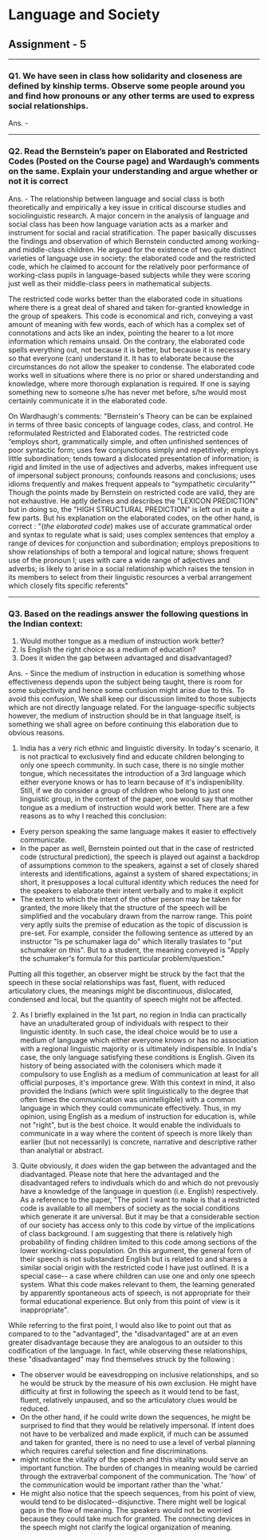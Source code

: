 # Language and Society

## Assignment - 5
---

### Q1. We have seen in class how solidarity and closeness are defined by kinship terms. Observe some people around you and find how pronouns or any other terms are used to express social relationships.

Ans. -

---
### Q2. Read the Bernstein’s paper on Elaborated and Restricted Codes (Posted on the Course page) and Wardaugh’s comments on the same. Explain your understanding and argue whether or not it is correct

Ans. - The relationship between language and social class is both theoretically and empirically a key issue in critical discourse studies and sociolinguistic research. A major concern in the analysis of language and social class has been how language variation acts as a marker and instrument for social and racial stratification. The paper basically discusses the findings and observation of which Bernstein conducted among working- and middle-class children. He argued for the existence of two quite distinct varieties of language use in society: the elaborated code and the restricted code, which he claimed to account for the relatively poor performance of working-class pupils in language-based subjects while they were scoring just well as their middle-class peers in mathematical subjects. 

The restricted code works better than the elaborated code in situations where there is a great deal of shared and taken for-granted knowledge in the group of speakers. This code is economical and rich, conveying a vast amount of meaning with few words, each of which has a complex set of connotations and acts like an index, pointing the hearer to a lot more information which remains unsaid. On the contrary, the elaborated code spells everything out, not because it is better, but because it is necessary so that everyone (can) understand it. It has to elaborate because the circumstances do not allow the speaker to condense. The elaborated code works well in situations where there is no prior or shared understanding and knowledge, where more thorough explanation is required. If one is saying something new to someone s/he has never met before, s/he would most certainly communicate it in the elaborated code.

On Wardhaugh's comments:
"Bernstein's Theory can be can be explained in terms of three basic concepts of language codes, class, and control. He reformulated Restricted and Elaborated codes. The restricted code “employs short, grammatically simple, and often unfinished sentences of poor syntactic form; uses few conjunctions simply and repetitively; employs little subordination; tends toward a dislocated presentation of information; is rigid and limited in the use of adjectives and adverbs, makes infrequent use of impersonal subject pronouns; confounds reasons and conclusions; uses idioms frequently and makes frequent appeals to “sympathetic circularity”"
Though the points made by Bernstein on restricted code are valid, they are not exhaustive. He aptly defines and describes the "LEXICON PREDICTION" but in doing so, the "HIGH STRUCTURAL PREDICTION" is left out in quite a few parts.
But his explanation on the elaborated codes, on the other hand, is correct : "(*the elaborated code*) makes use of accurate grammatical order and syntax to regulate what is said; uses complex sentences that employ a range of devices for conjunction and subordination; employs prepositions to show relationships of both a temporal and logical nature; shows frequent use of the pronoun I; uses with care a wide range of adjectives and adverbs; is likely to arise in a social relationship which raises the tension in its members to select from their linguistic resources a verbal arrangement which closely fits specific referents"

---
### Q3. Based on the readings answer the following questions in the Indian context:

1. Would mother tongue as a medium of instruction work better?
2. Is English the right choice as a medium of education?
3. Does it widen the gap between advantaged and disadvantaged?

Ans. -
Since the medium of instruction in education is something whose effectiveness depends upon the subject being taught, there is room for some subjectivity and hence some confusion might arise due to this. To avoid this confusion, We shall keep our discussion limited to those subjects which are not directly language related. For the language-specific subjects however, the medium of instruction should be in that language itself, is something we shall agree on before continuing this elaboration due to obvious reasons.

1. India has a very rich ethnic and linguistic diversity. In today's scenario, it is not practical to exclusively find and educate children belonging to only one speech community. In such case, there is no single mother tongue, which necessitates the introduction of a 3rd language which either everyone knows or has to learn because of it's indispenibility. Still, if we do consider a group of children who belong to just one linguistic group, in the context of the paper, one would say that mother tongue as a medium of instruction would work better. There are a few reasons as to why I reached this conclusion:
* Every person speaking the same language makes it easier to effectively communicate.
* In the paper as well, Bernstein pointed out that in the case of restricted code (structural prediction), the speech is played out against a backdrop of assumptions common to the speakers, against a set of closely shared interests and identifications, against a system of shared expectations; in short, it presupposes a local cultural identity which reduces the need for the speakers to elaborate their intent verbally and to make it explicit
* The extent to which the intent of the other person may be taken for granted, the more likely that the structure of the speech will be simplified and the vocabulary drawn from the narrow range. This point very aptly suits the premise of education as the topic of discussion is pre-set. For example, consider the following sentence as uttered by an instructor "Is pe schumaker laga do" which literally traslates to "put schumaker on this". But to a student, the meaning conveyed is "Apply the schumaker's formula for this particular problem/question."

Putting all this together, an observer might be struck by the fact that the speech in these social relationships was fast, fluent, with reduced articulatory clues, the meanings might be discontinuous, dislocated, condensed and local, but the quantity of speech might not be affected.

2. As I briefly explained in the 1st part, no region in India can practically have an unadulterated group of individuals with respect to their linguistic identity. In such case, the ideal choice would be to use a medium of language which either everyone knows or has no association with a regional linguistic majority or is ultimately indispensible. In India's case, the only language satisfying these conditions is English. Given its history of being associated with the colonisers which made it compulsory to use English as a medium of communication at least for all official purposes, it's importance grew. With this context in mind, it also provided the Indians (which were split linguistically to the degree that often times the communication was unintelligible) with a common language in which they could communicate effectively. Thus, in my opinion, using English as a medium of instruction for education is, while not "right", but is the best choice. It would enable the individuals to communicate in a way where the content of speech is more likely than earlier (but not necessarily) is concrete, narrative and descriptive rather than analytial or abstract.

3. Quite obviously, it *does* widen the gap between the advantaged and the diadvantaged. Please note that here the advantaged and the disadvantaged refers to indivduals which do and which do not prevously have a knowledge of the language in question (i.e. English) respectively. As a reference to the paper, "The point I want to make is that a restricted code is available to all members of society as the social conditions which generate it are universal. But it may be that a considerable section of our society has access only to this code by virtue of the implications of class background. I am suggesting that there is relatively high probability of finding children limited to this code among sections of the lower working-class population. On this argument, the general form of their speech is not substandard English but is related to and shares a similar social origin with the restricted code I have just outlined. It is a special case-- a case where children can use one and only one speech system. What this code makes relevant to them, the learning generated by apparently spontaneous acts of speech, is not appropriate for their formal educational experience. But only from this point of view is it inappropriate". 

While referring to the first point, I would also like to point out that as compared to to the "advantaged", the "disadvantaged" are at an even greater disadvantage because they are analogous to an outsider to this codification of the language. In fact, while observing these relationships, these "disadvantaged" may find themselves struck by the following : 
* The observer would be eavesdropping on inclusive relationships, and so he would be struck by the measure of his own exclusion. He might have difficulty at first in following the speech as it would tend to be fast, fluent, relatively unpaused, and so the articulatory clues would be reduced.
* On the other hand, if he could write down the sequences, he might be surprised to find that they would be relatively impersonal. If intent does not have to be verbalized and made explicit, if much can be assumed and taken for granted, there is no need to use a level of verbal planning which requires careful selection and fine discriminations.
* might notice the vitality of the speech and this vitality would serve an important function. The burden of changes in meaning would be carried through the extraverbal component of the communication. The 'how' of the communication would be important rather than the 'what.' 
* He might also notice that the speech sequences, from his point of view,  would tend to be dislocated--disjunctive. There might well be logical gaps in the flow of meaning. The speakers would not be worried because they could take much for granted. The connecting devices in the speech might not clarify the logical organization of meaning.
